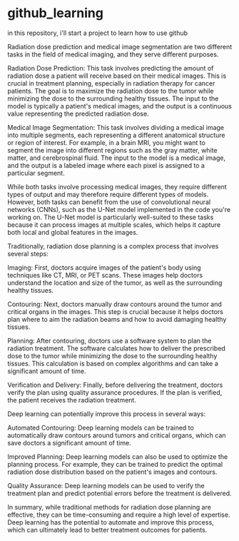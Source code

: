 # github_learning
in this repository, i'll start a project to learn how to use github


Radiation dose prediction and medical image segmentation are two different tasks in the field of medical imaging, and they serve different purposes.

Radiation Dose Prediction: This task involves predicting the amount of radiation dose a patient will receive based on their medical images. This is crucial in treatment planning, especially in radiation therapy for cancer patients. The goal is to maximize the radiation dose to the tumor while minimizing the dose to the surrounding healthy tissues. The input to the model is typically a patient's medical images, and the output is a continuous value representing the predicted radiation dose.

Medical Image Segmentation: This task involves dividing a medical image into multiple segments, each representing a different anatomical structure or region of interest. For example, in a brain MRI, you might want to segment the image into different regions such as the gray matter, white matter, and cerebrospinal fluid. The input to the model is a medical image, and the output is a labeled image where each pixel is assigned to a particular segment.

While both tasks involve processing medical images, they require different types of output and may therefore require different types of models. However, both tasks can benefit from the use of convolutional neural networks (CNNs), such as the U-Net model implemented in the code you're working on. The U-Net model is particularly well-suited to these tasks because it can process images at multiple scales, which helps it capture both local and global features in the images.



Traditionally, radiation dose planning is a complex process that involves several steps:

Imaging: First, doctors acquire images of the patient's body using techniques like CT, MRI, or PET scans. These images help doctors understand the location and size of the tumor, as well as the surrounding healthy tissues.

Contouring: Next, doctors manually draw contours around the tumor and critical organs in the images. This step is crucial because it helps doctors plan where to aim the radiation beams and how to avoid damaging healthy tissues.

Planning: After contouring, doctors use a software system to plan the radiation treatment. The software calculates how to deliver the prescribed dose to the tumor while minimizing the dose to the surrounding healthy tissues. This calculation is based on complex algorithms and can take a significant amount of time.

Verification and Delivery: Finally, before delivering the treatment, doctors verify the plan using quality assurance procedures. If the plan is verified, the patient receives the radiation treatment.

Deep learning can potentially improve this process in several ways:

Automated Contouring: Deep learning models can be trained to automatically draw contours around tumors and critical organs, which can save doctors a significant amount of time.

Improved Planning: Deep learning models can also be used to optimize the planning process. For example, they can be trained to predict the optimal radiation dose distribution based on the patient's images and contours.

Quality Assurance: Deep learning models can be used to verify the treatment plan and predict potential errors before the treatment is delivered.

In summary, while traditional methods for radiation dose planning are effective, they can be time-consuming and require a high level of expertise. Deep learning has the potential to automate and improve this process, which can ultimately lead to better treatment outcomes for patients.
